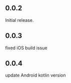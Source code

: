 ## 0.0.2

Initial release.


## 0.0.3

fixed iOS build issue

## 0.0.4

update Android kotlin version
